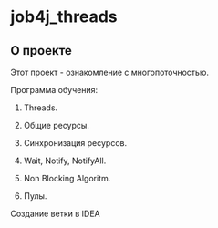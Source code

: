 # job4j_threads

## О проекте

Этот проект - ознакомление с многопоточностью.

Программа обучения:

1. Threads.

2. Общие ресурсы.

3. Синхронизация ресурсов.

4. Wait, Notify, NotifyAll.

5. Non Blocking Algoritm.

6. Пулы.

Создание ветки в IDEA